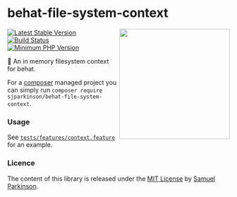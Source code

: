 behat-file-system-context
=========================

<img src="http://i.giphy.com/1VHUiYyaIXNJK.gif" align="right" width="250" />

[![Latest Stable Version](http://img.shields.io/packagist/v/sjparkinson/behat-file-system-context.svg?style=flat)][packagist]
[![Build Status](http://img.shields.io/travis/sjparkinson/behat-file-system-context/master.svg?style=flat)][travis]
[![Minimum PHP Version](http://img.shields.io/badge/php-~5.5-8892BF.svg?style=flat)][php]

:floppy_disk: An in memory filesystem context for behat.

For a [composer][composer] managed project you can simply run `composer require sjparkinson/behat-file-system-context`.

[travis]:    https://travis-ci.org/sjparkinson/behat-file-system-context
[packagist]: https://packagist.org/packages/sjparkinson/behat-file-system-context
[php]:       https://php.net/
[composer]:  https://getcomposer.org/

### Usage

See [`tests/features/context.feature`][context-feature] for an example.

[context-feature]: https://github.com/sjparkinson/behat-file-system-context/blob/master/tests/features/context.feature

### Licence

The content of this library is released under the [MIT License][licence] by [Samuel Parkinson][twitter].

[licence]: https://github.com/sjparkinson/behat-file-system-context/blob/master/LICENCE.md
[twitter]: https://twitter.com/samparkinson_
